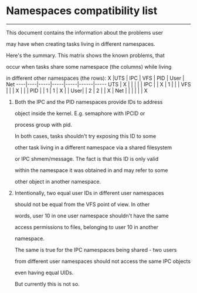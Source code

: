 #	Namespaces compatibility list
----------
This document contains the information about the problems user

may have when creating tasks living in different namespaces.



Here's the summary. This matrix shows the known problems, that

occur when tasks share some namespace (the columns) while living

in different other namespaces (the rows):
  X |UTS | IPC | VFS | PID | User | Net
----|----|-----|-----|-----|------|-----
UTS |  X |     |     |     |      |
IPC |    |  X  | 1   |     |      | 
VFS |    |     |  X  |     |      |
PID |    | 1   | 1   |  X  |      |
User|    | 2   | 2   |     |  X   |
Net |    |     |     |     |      |  X



1. Both the IPC and the PID namespaces provide IDs to address

   object inside the kernel. E.g. semaphore with IPCID or

   process group with pid.



   In both cases, tasks shouldn't try exposing this ID to some

   other task living in a different namespace via a shared filesystem

   or IPC shmem/message. The fact is that this ID is only valid

   within the namespace it was obtained in and may refer to some

   other object in another namespace.



2. Intentionally, two equal user IDs in different user namespaces

   should not be equal from the VFS point of view. In other

   words, user 10 in one user namespace shouldn't have the same

   access permissions to files, belonging to user 10 in another

   namespace.



   The same is true for the IPC namespaces being shared - two users

   from different user namespaces should not access the same IPC objects

   even having equal UIDs.



   But currently this is not so.



